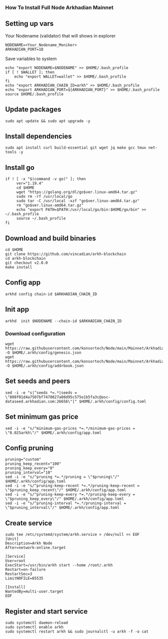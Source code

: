 ### How To Install Full Node Arkhadian Mainnet

## Setting up vars
Your Nodename (validator) that will shows in explorer
```
NODENAME=<Your_Nodename_Moniker>
ARKHADIAN_PORT=18
```

Save variables to system
```
echo "export NODENAME=$NODENAME" >> $HOME/.bash_profile
if [ ! $WALLET ]; then
	echo "export WALLET=wallet" >> $HOME/.bash_profile
fi
echo "export ARKHADIAN_CHAIN_ID=arkh" >> $HOME/.bash_profile
echo "export ARKHADIAN_PORT=${ARKHADIAN_PORT}" >> $HOME/.bash_profile
source $HOME/.bash_profile
```

## Update packages
```
sudo apt update && sudo apt upgrade -y
```

## Install dependencies
```
sudo apt install curl build-essential git wget jq make gcc tmux net-tools -y
```

## Install go
```
if ! [ -x "$(command -v go)" ]; then
     ver="1.19.4"
     cd $HOME
     wget "https://golang.org/dl/go$ver.linux-amd64.tar.gz"
     sudo rm -rf /usr/local/go
     sudo tar -C /usr/local -xzf "go$ver.linux-amd64.tar.gz"
     rm "go$ver.linux-amd64.tar.gz"
     echo "export PATH=$PATH:/usr/local/go/bin:$HOME/go/bin" >> ~/.bash_profile
     source ~/.bash_profile
fi
```

## Download and build binaries
```
cd $HOME
git clone https://github.com/vincadian/arkh-blockchain
cd arkh-blockchain
git checkout v2.0.0
make install
```

## Config app
```
arkhd config chain-id $ARKHADIAN_CHAIN_ID
```

## Init app
```
arkhd  init $NODENAME --chain-id $ARKHADIAN_CHAIN_ID
```

### Download configuration
```
wget https://raw.githubusercontent.com/konsortech/Node/main/Mainnet/Arkhadian/genesis.json -O $HOME/.arkh/config/genesis.json
wget https://raw.githubusercontent.com/konsortech/Node/main/Mainnet/Arkhadian/addrbook.json -O $HOME/.arkh/config/addrbook.json
```

## Set seeds and peers
```
sed -i -e "s|^seeds *=.*|seeds = \"808f01d4a7507bf7478027a08d95c575e1b5fa3c@asc-dataseed.arkhadian.com:26656\"|" $HOME/.arkh/config/config.toml
```

## Set minimum gas price
```
sed -i -e "s/^minimum-gas-prices *=.*/minimum-gas-prices = \"0.025arkh\"/" $HOME/.arkh/config/app.toml
```

## Config pruning
```
pruning="custom"
pruning_keep_recent="100"
pruning_keep_every="0"
pruning_interval="10"
sed -i -e "s/^pruning *=.*/pruning = \"$pruning\"/" $HOME/.arkh/config/app.toml
sed -i -e "s/^pruning-keep-recent *=.*/pruning-keep-recent = \"$pruning_keep_recent\"/" $HOME/.arkh/config/app.toml
sed -i -e "s/^pruning-keep-every *=.*/pruning-keep-every = \"$pruning_keep_every\"/" $HOME/.arkh/config/app.toml
sed -i -e "s/^pruning-interval *=.*/pruning-interval = \"$pruning_interval\"/" $HOME/.arkh/config/app.toml
```

## Create service
```
sudo tee /etc/systemd/system/arkh.service > /dev/null << EOF
[Unit]
Description=Arkh Node
After=network-online.target

[Service]
User=root
ExecStart=/usr/bin/arkh start --home /root/.arkh
Restart=on-failure
RestartSec=3
LimitNOFILE=65535

[Install]
WantedBy=multi-user.target
EOF
```

## Register and start service
```
sudo systemctl daemon-reload
sudo systemctl enable arkh
sudo systemctl restart arkh && sudo journalctl -u arkh -f -o cat
```
